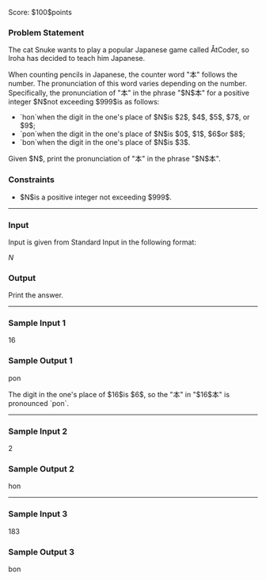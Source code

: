 
<div>

<span>

<span>

<p>
Score: $100$points
</p>

<div>

<section>

### **Problem Statement**

<p>
The cat Snuke wants to play a popular Japanese game called ÅtCoder, so Iroha has decided to teach him Japanese.
</p>

<p>
When counting pencils in Japanese, the counter word "本" follows the number. The pronunciation of this word varies depending on the number. Specifically, the pronunciation of "本" in the phrase "$N$本" for a positive integer $N$not exceeding $999$is as follows:
</p>

<ul>

<li>
`hon`when the digit in the one's place of $N$is $2$, $4$, $5$, $7$, or $9$;
</li>

<li>
`pon`when the digit in the one's place of $N$is $0$, $1$, $6$or $8$;
</li>

<li>
`bon`when the digit in the one's place of $N$is $3$.
</li>

</ul>

<p>
Given $N$, print the pronunciation of "本" in the phrase "$N$本".
</p>

</section>

</div>

<div>

<section>

### **Constraints**

<ul>

<li>
$N$is a positive integer not exceeding $999$.
</li>

</ul>

</section>

</div>

---

<div>

<div>

<section>

### **Input**

<p>
Input is given from Standard Input in the following format:
</p>

<div>

$N$
</div>

</section>

</div>

<div>

<section>

### **Output**

<p>
Print the answer.
</p>

</section>

</div>

</div>

---

<div>

<section>

### **Sample Input 1**

<div>

16

</div>

</section>

</div>

<div>

<section>

### **Sample Output 1**

<div>

pon

</div>

<p>
The digit in the one's place of $16$is $6$, so the "本" in "$16$本" is pronounced `pon`.
</p>

</section>

</div>

---

<div>

<section>

### **Sample Input 2**

<div>

2

</div>

</section>

</div>

<div>

<section>

### **Sample Output 2**

<div>

hon

</div>

</section>

</div>

---

<div>

<section>

### **Sample Input 3**

<div>

183

</div>

</section>

</div>

<div>

<section>

### **Sample Output 3**

<div>

bon

</div>

</section>

</div>

</span>

</span>

</div>
